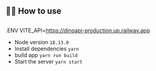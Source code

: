 
## 💁‍♀️ How to use
##
.ENV
VITE_API=https://dinoapi-production.up.railway.app


- Node version `18.13.0`
- Install dependencies `yarn`
- build app `yarn run build`
- Start the server `yarn start`

